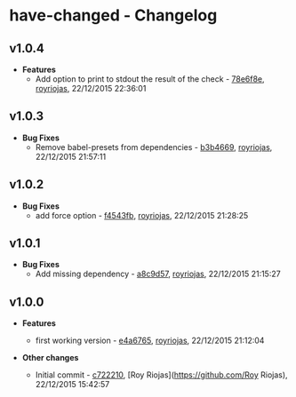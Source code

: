 
# have-changed - Changelog
## v1.0.4
- **Features**
  - Add option to print to stdout the result of the check - [78e6f8e]( https://github.com/royriojas/have-changed/commit/78e6f8e ), [royriojas](https://github.com/royriojas), 22/12/2015 22:36:01

    
## v1.0.3
- **Bug Fixes**
  - Remove babel-presets from dependencies - [b3b4669]( https://github.com/royriojas/have-changed/commit/b3b4669 ), [royriojas](https://github.com/royriojas), 22/12/2015 21:57:11

    
## v1.0.2
- **Bug Fixes**
  - add force option - [f4543fb]( https://github.com/royriojas/have-changed/commit/f4543fb ), [royriojas](https://github.com/royriojas), 22/12/2015 21:28:25

    
## v1.0.1
- **Bug Fixes**
  - Add missing dependency - [a8c9d57]( https://github.com/royriojas/have-changed/commit/a8c9d57 ), [royriojas](https://github.com/royriojas), 22/12/2015 21:15:27

    
## v1.0.0
- **Features**
  - first working version - [e4a6765]( https://github.com/royriojas/have-changed/commit/e4a6765 ), [royriojas](https://github.com/royriojas), 22/12/2015 21:12:04

    
- **Other changes**
  - Initial commit - [c722210]( https://github.com/royriojas/have-changed/commit/c722210 ), [Roy Riojas](https://github.com/Roy Riojas), 22/12/2015 15:42:57

    
